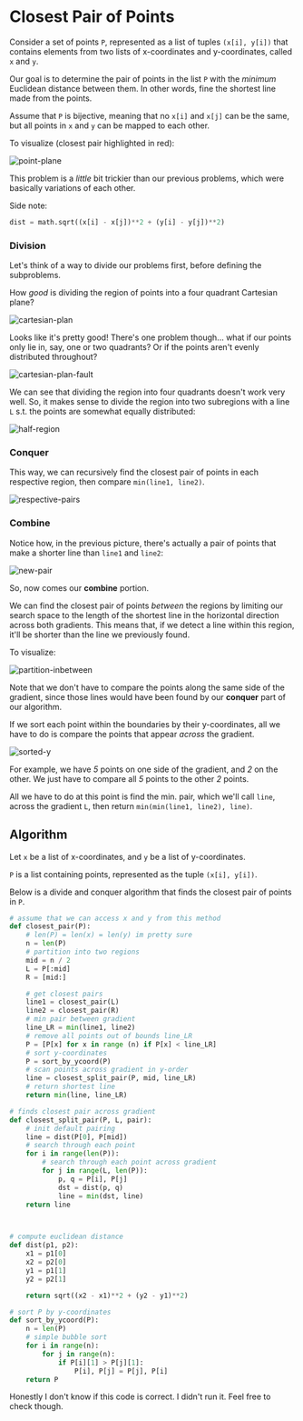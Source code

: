 # Closest Pair of Points
Consider a set of points `P`, represented as a list of tuples `(x[i], y[i])` that contains elements from two lists of x-coordinates and y-coordinates, called `x` and `y`.

Our goal is to determine the pair of points in the list `P` with the *minimum* Euclidean distance between them. In other words, fine the shortest line made from the points.

Assume that `P` is bijective, meaning that no `x[i]` and `x[j]` can be the same, but all points in `x` and `y` can be mapped to each other. 

To visualize (closest pair highlighted in red):

![point-plane](https://upload.wikimedia.org/wikipedia/commons/thumb/3/37/Closest_pair_of_points.svg/440px-Closest_pair_of_points.svg.png)

This problem is a *little* bit trickier than our previous problems, which were basically variations of each other.

Side note:
``` python
dist = math.sqrt((x[i] - x[j])**2 + (y[i] - y[j])**2)
```

### Division
Let's think of a way to divide our problems first, before defining the subproblems.

How *good* is dividing the region of points into a four quadrant Cartesian plane?

![cartesian-plan](https://i.imgur.com/1ox1X2O.png)

Looks like it's pretty good! There's one problem though... what if our points only lie in, say, one or two quadrants? Or if the points aren't evenly distributed throughout?

![cartesian-plan-fault](https://i.imgur.com/t5p8qzw.png)

We can see that dividing the region into four quadrants doesn't work very well. So, it makes sense to divide the region into two subregions with a line `L` s.t. the points are somewhat equally distributed:

![half-region](https://i.imgur.com/7R2Qizw.png)

### Conquer
This way, we can recursively find the closest pair of points in each respective region, then compare `min(line1, line2)`.

![respective-pairs](https://i.imgur.com/EUytcdP.png)

### Combine
Notice how, in the previous picture, there's actually a pair of points that make a shorter line than `line1` and `line2`:

![new-pair](https://i.imgur.com/2vU59wu.png)

So, now comes our **combine** portion.

We can find the closest pair of points *between* the regions by limiting our search space to the length of the shortest line in the horizontal direction across both gradients. This means that, if we detect a line within this region, it'll be shorter than the line we previously found.

To visualize:

![partition-inbetween](https://i.imgur.com/wMg5A4n.png)

Note that we don't have to compare the points along the same side of the gradient, since those lines would have been found by our **conquer** part of our algorithm.

If we sort each point within the boundaries by their y-coordinates, all we have to do is compare the points that appear *across* the gradient. 

![sorted-y](https://i.imgur.com/hRVafqt.png)

For example, we have *5* points on one side of the gradient, and *2* on the other. We just have to compare all *5* points to the other *2* points.

All we have to do at this point is find the min. pair, which we'll call `line`, across the gradient `L`, then return `min(min(line1, line2), line)`.

## Algorithm
Let `x` be a list of x-coordinates, and `y` be a list of y-coordinates.

`P` is a list containing points, represented as the tuple `(x[i], y[i])`.

Below is a divide and conquer algorithm that finds the closest pair of points in `P`.

``` python
# assume that we can access x and y from this method
def closest_pair(P):
    # len(P) = len(x) = len(y) im pretty sure
    n = len(P)
    # partition into two regions
    mid = n / 2
    L = P[:mid]
    R = [mid:]

    # get closest pairs
    line1 = closest_pair(L)
    line2 = closest_pair(R)
    # min pair between gradient 
    line_LR = min(line1, line2)
    # remove all points out of bounds line_LR
    P = [P[x] for x in range (n) if P[x] < line_LR]
    # sort y-coordinates
    P = sort_by_ycoord(P)
    # scan points across gradient in y-order
    line = closest_split_pair(P, mid, line_LR)
    # return shortest line
    return min(line, line_LR)

# finds closest pair across gradient
def closest_split_pair(P, L, pair):
    # init default pairing
    line = dist(P[0], P[mid])
    # search through each point
    for i in range(len(P)):
        # search through each point across gradient
        for j in range(L, len(P)):
            p, q = P[i], P[j]
            dst = dist(p, q)
            line = min(dst, line)
    return line



# compute euclidean distance
def dist(p1, p2):
    x1 = p1[0]
    x2 = p2[0]
    y1 = p1[1]
    y2 = p2[1]

    return sqrt((x2 - x1)**2 + (y2 - y1)**2)

# sort P by y-coordinates
def sort_by_ycoord(P):
    n = len(P)
    # simple bubble sort
    for i in range(n):
        for j in range(n):
            if P[i][1] > P[j][1]:
                P[i], P[j] = P[j], P[i]
    return P
```

Honestly I don't know if this code is correct. I didn't run it. Feel free to check though.



